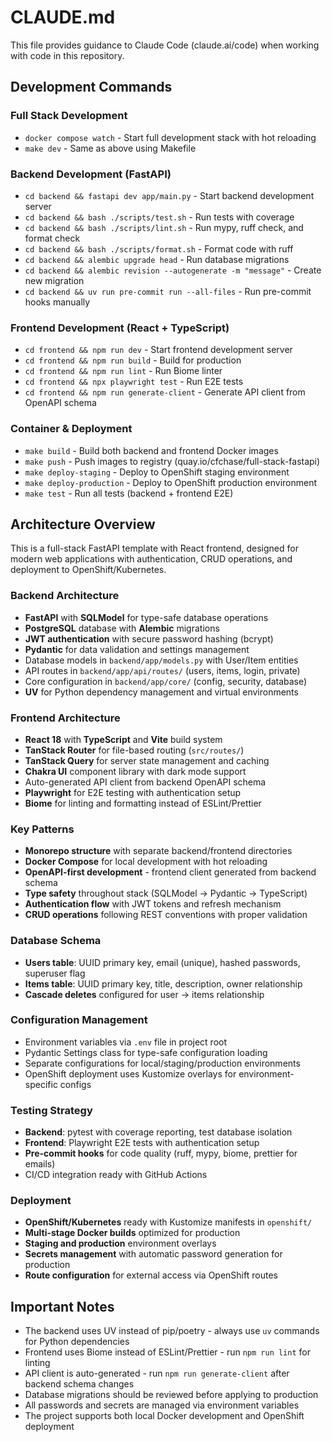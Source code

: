 # CLAUDE.md

This file provides guidance to Claude Code (claude.ai/code) when working with code in this repository.

## Development Commands

### Full Stack Development
- `docker compose watch` - Start full development stack with hot reloading
- `make dev` - Same as above using Makefile

### Backend Development (FastAPI)
- `cd backend && fastapi dev app/main.py` - Start backend development server
- `cd backend && bash ./scripts/test.sh` - Run tests with coverage
- `cd backend && bash ./scripts/lint.sh` - Run mypy, ruff check, and format check
- `cd backend && bash ./scripts/format.sh` - Format code with ruff
- `cd backend && alembic upgrade head` - Run database migrations
- `cd backend && alembic revision --autogenerate -m "message"` - Create new migration
- `cd backend && uv run pre-commit run --all-files` - Run pre-commit hooks manually

### Frontend Development (React + TypeScript)
- `cd frontend && npm run dev` - Start frontend development server
- `cd frontend && npm run build` - Build for production
- `cd frontend && npm run lint` - Run Biome linter
- `cd frontend && npx playwright test` - Run E2E tests
- `cd frontend && npm run generate-client` - Generate API client from OpenAPI schema

### Container & Deployment
- `make build` - Build both backend and frontend Docker images
- `make push` - Push images to registry (quay.io/cfchase/full-stack-fastapi)
- `make deploy-staging` - Deploy to OpenShift staging environment
- `make deploy-production` - Deploy to OpenShift production environment
- `make test` - Run all tests (backend + frontend E2E)

## Architecture Overview

This is a full-stack FastAPI template with React frontend, designed for modern web applications with authentication, CRUD operations, and deployment to OpenShift/Kubernetes.

### Backend Architecture
- **FastAPI** with **SQLModel** for type-safe database operations
- **PostgreSQL** database with **Alembic** migrations
- **JWT authentication** with secure password hashing (bcrypt)
- **Pydantic** for data validation and settings management
- Database models in `backend/app/models.py` with User/Item entities
- API routes in `backend/app/api/routes/` (users, items, login, private)
- Core configuration in `backend/app/core/` (config, security, database)
- **UV** for Python dependency management and virtual environments

### Frontend Architecture
- **React 18** with **TypeScript** and **Vite** build system
- **TanStack Router** for file-based routing (`src/routes/`)
- **TanStack Query** for server state management and caching
- **Chakra UI** component library with dark mode support
- Auto-generated API client from backend OpenAPI schema
- **Playwright** for E2E testing with authentication setup
- **Biome** for linting and formatting instead of ESLint/Prettier

### Key Patterns
- **Monorepo structure** with separate backend/frontend directories
- **Docker Compose** for local development with hot reloading
- **OpenAPI-first development** - frontend client generated from backend schema
- **Type safety** throughout stack (SQLModel → Pydantic → TypeScript)
- **Authentication flow** with JWT tokens and refresh mechanism
- **CRUD operations** following REST conventions with proper validation

### Database Schema
- **Users table**: UUID primary key, email (unique), hashed passwords, superuser flag
- **Items table**: UUID primary key, title, description, owner relationship
- **Cascade deletes** configured for user → items relationship

### Configuration Management
- Environment variables via `.env` file in project root
- Pydantic Settings class for type-safe configuration loading
- Separate configurations for local/staging/production environments
- OpenShift deployment uses Kustomize overlays for environment-specific configs

### Testing Strategy
- **Backend**: pytest with coverage reporting, test database isolation
- **Frontend**: Playwright E2E tests with authentication setup
- **Pre-commit hooks** for code quality (ruff, mypy, biome, prettier for emails)
- CI/CD integration ready with GitHub Actions

### Deployment
- **OpenShift/Kubernetes** ready with Kustomize manifests in `openshift/`
- **Multi-stage Docker builds** optimized for production
- **Staging and production** environment overlays
- **Secrets management** with automatic password generation for production
- **Route configuration** for external access via OpenShift routes

## Important Notes

- The backend uses UV instead of pip/poetry - always use `uv` commands for Python dependencies
- Frontend uses Biome instead of ESLint/Prettier - run `npm run lint` for linting
- API client is auto-generated - run `npm run generate-client` after backend schema changes
- Database migrations should be reviewed before applying to production
- All passwords and secrets are managed via environment variables
- The project supports both local Docker development and OpenShift deployment